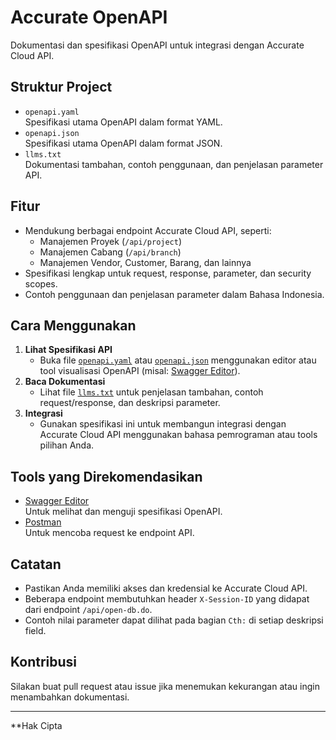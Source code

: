 # Accurate OpenAPI

Dokumentasi dan spesifikasi OpenAPI untuk integrasi dengan Accurate Cloud API.

## Struktur Project

- `openapi.yaml`  
  Spesifikasi utama OpenAPI dalam format YAML.
- `openapi.json`  
  Spesifikasi utama OpenAPI dalam format JSON.
- `llms.txt`  
  Dokumentasi tambahan, contoh penggunaan, dan penjelasan parameter API.

## Fitur

- Mendukung berbagai endpoint Accurate Cloud API, seperti:
  - Manajemen Proyek (`/api/project`)
  - Manajemen Cabang (`/api/branch`)
  - Manajemen Vendor, Customer, Barang, dan lainnya
- Spesifikasi lengkap untuk request, response, parameter, dan security scopes.
- Contoh penggunaan dan penjelasan parameter dalam Bahasa Indonesia.

## Cara Menggunakan

1. **Lihat Spesifikasi API**
   - Buka file [`openapi.yaml`](openapi.yaml) atau [`openapi.json`](openapi.json) menggunakan editor atau tool visualisasi OpenAPI (misal: [Swagger Editor](https://editor.swagger.io/)).
2. **Baca Dokumentasi**
   - Lihat file [`llms.txt`](llms.txt) untuk penjelasan tambahan, contoh request/response, dan deskripsi parameter.
3. **Integrasi**
   - Gunakan spesifikasi ini untuk membangun integrasi dengan Accurate Cloud API menggunakan bahasa pemrograman atau tools pilihan Anda.

## Tools yang Direkomendasikan

- [Swagger Editor](https://editor.swagger.io/)  
  Untuk melihat dan menguji spesifikasi OpenAPI.
- [Postman](https://www.postman.com/)  
  Untuk mencoba request ke endpoint API.

## Catatan

- Pastikan Anda memiliki akses dan kredensial ke Accurate Cloud API.
- Beberapa endpoint membutuhkan header `X-Session-ID` yang didapat dari endpoint `/api/open-db.do`.
- Contoh nilai parameter dapat dilihat pada bagian `Cth:` di setiap deskripsi field.

## Kontribusi

Silakan buat pull request atau issue jika menemukan kekurangan atau ingin menambahkan dokumentasi.

---

**Hak Cipta